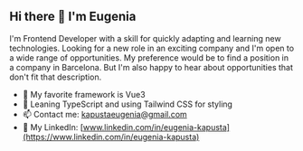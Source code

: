 ## Hi there 👋 I'm Eugenia

I'm Frontend Developer with a skill for quickly adapting and learning new technologies. Looking for a new role in an exciting company and I'm open to a wide range of opportunities. My preference would be to find a position in a company in Barcelona. But I'm also happy to hear about opportunities that don't fit that description.

<!-- - 🔭 Сейчас работаю над проектом Vue 3 -->
- 🔭 My favorite framework is Vue3
- 🌱 Leaning TypeScript and using Tailwind CSS for styling
- 📫 Contact me: [kapustaeugenia@gmail.com](mailto:kapustaeugenia@gmale.com)
- 💼 My LinkedIn: [www.linkedin.com/in/eugenia-kapusta](https://www.linkedin.com/in/eugenia-kapusta)
<!-- - ⚡ Веселый факт: Я люблю программировать и путешествовать!-->

<!-- 
  ![GitHub Stats](https://github-readme-stats.vercel.app/api?username=Festival3224&show_icons=true&theme=radical)
  -->


<!--
**Festival3224/Festival3224** is a ✨ _special_ ✨ repository because its `README.md` (this file) appears on your GitHub profile.

Here are some ideas to get you started:

- 🔭 I’m currently working on ...
- 🌱 I’m currently learning ...
- 👯 I’m looking to collaborate on ...
- 🤔 I’m looking for help with ...
- 💬 Ask me about ...
- 📫 How to reach me: ...
- 😄 Pronouns: ...
- ⚡ Fun fact: ...
-->
